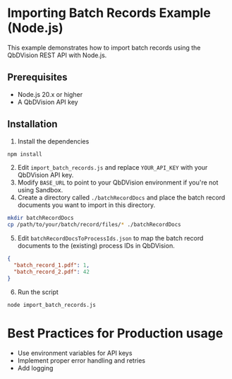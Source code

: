 # Importing Batch Records Example (Node.js)

This example demonstrates how to import batch records using the QbDVision REST API with Node.js.

## Prerequisites

- Node.js 20.x or higher
- A QbDVision API key

## Installation

1. Install the dependencies
```bash
npm install
```
2. Edit `import_batch_records.js` and replace `YOUR_API_KEY` with your QbDVision API key.
3. Modify `BASE_URL` to point to your QbDVision environment if you're not using Sandbox.
4. Create a directory called `./batchRecordDocs` and place the batch record documents you want to import in this directory.
```bash
mkdir batchRecordDocs
cp /path/to/your/batch/record/files/* ./batchRecordDocs
```
5. Edit `batchRecordDocsToProcessIds.json` to map the batch record documents to the (existing) process IDs in QbDVision.
```json
{
  "batch_record_1.pdf": 1,
  "batch_record_2.pdf": 42
}
```
6. Run the script
```bash
node import_batch_records.js
```
# Best Practices for Production usage
 - Use environment variables for API keys
 - Implement proper error handling and retries
 - Add logging




